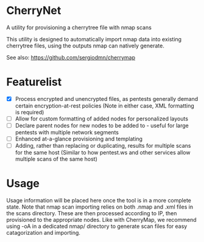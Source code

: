 # CherryNet
A utility for provisioning a cherrytree file with nmap scans

This utility is designed to automatically import nmap data into existing cherrytree files, using the outputs nmap can natively generate. 

See also: https://github.com/sergiodmn/cherrymap

# Featurelist
- [X] Process encrypted and unencrypted files, as pentests generally demand certain encryption-at-rest policies (Note in either case, XML formatting is required)
- [ ] Allow for custom formatting of added nodes for personalized layouts
- [ ] Declare parent nodes for new nodes to be added to - useful for large pentests with multiple network segments
- [ ] Enhanced at-a-glance provisioning and templating
- [ ] Adding, rather than replacing or duplicating, results for multiple scans for the same host (Similar to how pentest.ws and other services allow multiple scans of the same host)

# Usage
Usage information will be placed here once the tool is in a more complete state. 
Note that nmap scan importing relies on both .nmap and .xml files in the scans directory. These are then processed according to IP, then provisioned to the appropriate nodes. Like with CherryMap, we recommend using -oA in a dedicated nmap/ directory to generate scan files for easy catagorization and importing. 
